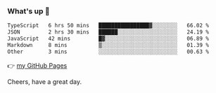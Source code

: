 ### What's up 👋

<!--START_SECTION:waka-->

```txt
TypeScript   6 hrs 50 mins   ████████████████▓░░░░░░░░   66.02 %
JSON         2 hrs 30 mins   ██████░░░░░░░░░░░░░░░░░░░   24.19 %
JavaScript   42 mins         █▓░░░░░░░░░░░░░░░░░░░░░░░   06.89 %
Markdown     8 mins          ▒░░░░░░░░░░░░░░░░░░░░░░░░   01.39 %
Other        3 mins          ░░░░░░░░░░░░░░░░░░░░░░░░░   00.63 %
```

<!--END_SECTION:waka-->

👉 [my GitHub Pages](https://ykzhukian.github.io)

Cheers, have a great day.

